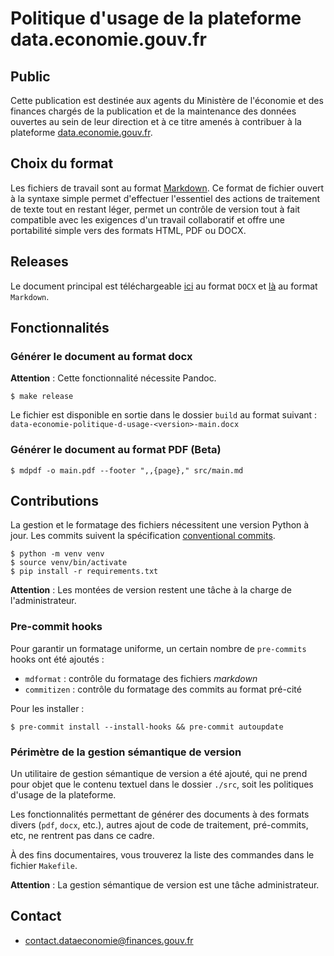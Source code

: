 # Politique d'usage de la plateforme data.economie.gouv.fr

## Public

Cette publication est destinée aux agents du Ministère de l'économie et des finances chargés de la publication et de la
maintenance des données ouvertes au sein de leur direction et à ce titre amenés à contribuer à la plateforme
[data.economie.gouv.fr](https://data.economie.gouv.fr).

## Choix du format

Les fichiers de travail sont au format [Markdown](https://docs.framasoft.org/fr/grav/markdown.html). Ce format de
fichier ouvert à la syntaxe simple permet d'effectuer l'essentiel des actions de traitement de texte tout en restant
léger, permet un contrôle de version tout à fait compatible avec les exigences d'un travail collaboratif et offre une
portabilité simple vers des formats HTML, PDF ou DOCX.

## Releases

Le document principal est téléchargeable [ici](https://github.com/139bercy/data-economie-policies-and-use/releases) au
format `DOCX` et [là](https://github.com/139bercy/data-economie-policies-and-use/tree/main/src) au format `Markdown`.

## Fonctionnalités

### Générer le document au format docx

**Attention** : Cette fonctionnalité nécessite Pandoc.

```
$ make release
```

Le fichier est disponible en sortie dans le dossier `build` au format suivant :
`data-economie-politique-d-usage-<version>-main.docx`

### Générer le document au format PDF (Beta)

```
$ mdpdf -o main.pdf --footer ",,{page}," src/main.md
```

## Contributions

La gestion et le formatage des fichiers nécessitent une version Python à jour. Les commits suivent la spécification
[conventional commits](https://www.conventionalcommits.org/fr/v1.0.0/).

```
$ python -m venv venv
$ source venv/bin/activate
$ pip install -r requirements.txt
```

**Attention** : Les montées de version restent une tâche à la charge de l'administrateur.

### Pre-commit hooks

Pour garantir un formatage uniforme, un certain nombre de `pre-commits` hooks ont été ajoutés :

- `mdformat` : contrôle du formatage des fichiers _markdown_
- `commitizen` : contrôle du formatage des commits au format pré-cité

Pour les installer :

```
$ pre-commit install --install-hooks && pre-commit autoupdate
```

### Périmètre de la gestion sémantique de version

Un utilitaire de gestion sémantique de version a été ajouté, qui ne prend pour objet que le contenu textuel dans le
dossier `./src`, soit les politiques d'usage de la plateforme.

Les fonctionnalités permettant de générer des documents à des formats divers (`pdf`, `docx`, etc.), autres ajout de code
de traitement, pré-commits, etc, ne rentrent pas dans ce cadre.

À des fins documentaires, vous trouverez la liste des commandes dans le fichier `Makefile`.

**Attention** : La gestion sémantique de version est une tâche administrateur.

## Contact

- [contact.dataeconomie@finances.gouv.fr](mailto:contact.dataeconomie@finances.gouv.fr)
